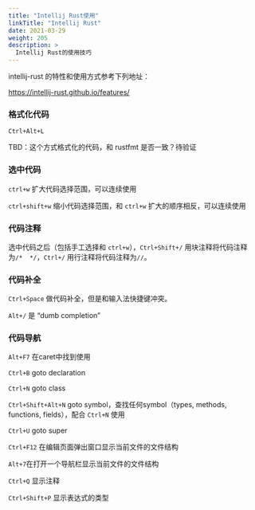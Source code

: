 ```yaml
---
title: "Intellij Rust使用"
linkTitle: "Intellij Rust"
date: 2021-03-29
weight: 205
description: >
  Intellij Rust的使用技巧
---
```


intellij-rust 的特性和使用方式参考下列地址：

https://intellij-rust.github.io/features/

### 格式化代码

`Ctrl+Alt+L`

TBD：这个方式格式化的代码，和 rustfmt 是否一致？待验证

### 选中代码

`ctrl+w` 扩大代码选择范围，可以连续使用

`ctrl+shift+w` 缩小代码选择范围，和 `ctrl+w`  扩大的顺序相反，可以连续使用

### 代码注释

选中代码之后（包括手工选择和 `ctrl+w`），`Ctrl+Shift+/` 用块注释将代码注释为`/*  */`，`Ctrl+/` 用行注释将代码注释为`//`。

### 代码补全

`Ctrl+Space` 做代码补全，但是和输入法快捷键冲突。

`Alt+/` 是 “dumb completion”

### 代码导航

`Alt+F7` 在caret中找到使用

`Ctrl+B` goto declaration

`Ctrl+N` goto class

`Ctrl+Shift+Alt+N` goto symbol，查找任何symbol（types, methods, functions, fields），配合 `Ctrl+N` 使用

`Ctrl+U` goto super

`Ctrl+F12` 在编辑页面弹出窗口显示当前文件的文件结构

`Alt+7`在打开一个导航栏显示当前文件的文件结构

`Ctrl+Q` 显示注释

`Ctrl+Shift+P` 显示表达式的类型